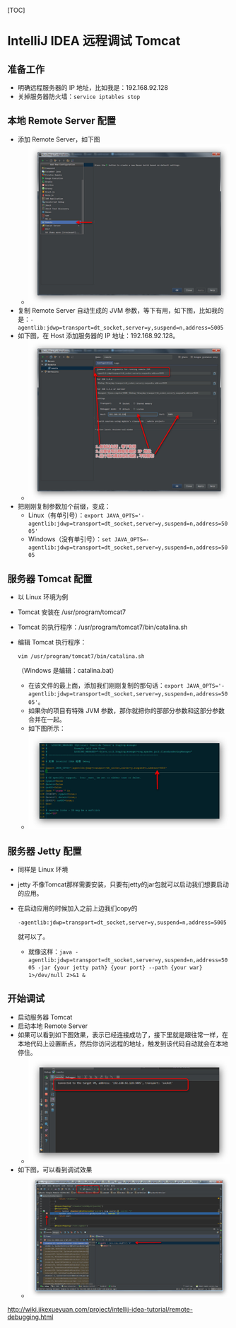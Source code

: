 [TOC]



# IntelliJ IDEA 远程调试 Tomcat

## 准备工作

- 明确远程服务器的 IP 地址，比如我是：192.168.92.128
- 关掉服务器防火墙：`service iptables stop`

## 本地 Remote Server 配置

- 添加 Remote Server，如下图
  - ![本地 Tomcat 配置](./image-201801251513/remote-debugging-1.jpg)
- 复制 Remote Server 自动生成的 JVM 参数，等下有用，如下图，比如我的是：`-agentlib:jdwp=transport=dt_socket,server=y,suspend=n,address=5005`
- 如下图，在 Host 添加服务器的 IP 地址：192.168.92.128。
  - ![本地 Tomcat 配置](./image-201801251513/remote-debugging-2.jpg)
- 把刚刚复制参数加个前缀，变成：
  - Linux（有单引号）：`export JAVA_OPTS='-agentlib:jdwp=transport=dt_socket,server=y,suspend=n,address=5005'`
  - Windows（没有单引号）：`set JAVA_OPTS=-agentlib:jdwp=transport=dt_socket,server=y,suspend=n,address=5005`

## 服务器 Tomcat 配置

- 以 Linux 环境为例

- Tomcat 安装在 /usr/program/tomcat7

- Tomcat 的执行程序：/usr/program/tomcat7/bin/catalina.sh

- 编辑 Tomcat 执行程序：

  ```
  vim /usr/program/tomcat7/bin/catalina.sh
  ```

  （Windows 是编辑：catalina.bat）

  - 在该文件的最上面，添加我们刚刚复制的那句话：`export JAVA_OPTS='-agentlib:jdwp=transport=dt_socket,server=y,suspend=n,address=5005'`。
  - 如果你的项目有特殊 JVM 参数，那你就把你的那部分参数和这部分参数合并在一起。
  - 如下图所示：
  - ![远程 Tomcat 配置](./image-201801251513/remote-debugging-3.jpg)

## 服务器 Jetty 配置

- 同样是 Linux 环境

- jetty 不像Tomcat那样需要安装，只要有jetty的jar包就可以启动我们想要启动的应用。

- 在启动应用的时候加入之前上边我们copy的

  ```
  -agentlib:jdwp=transport=dt_socket,server=y,suspend=n,address=5005
  ```

  就可以了。

  - 就像这样：`java -agentlib:jdwp=transport=dt_socket,server=y,suspend=n,address=5005 -jar {your jetty path} {your port} --path {your war} 1>/dev/null 2>&1 &`

## 开始调试

- 启动服务器 Tomcat
- 启动本地 Remote Server
- 如果可以看到如下图效果，表示已经连接成功了，接下里就是跟往常一样，在本地代码上设置断点，然后你访问远程的地址，触发到该代码自动就会在本地停住。
  - ![开始调试](./image-201801251513/remote-debugging-4.jpg)
- 如下图，可以看到调试效果
  - ![开始调试](./image-201801251513/remote-debugging-5.jpg)





http://wiki.jikexueyuan.com/project/intellij-idea-tutorial/remote-debugging.html